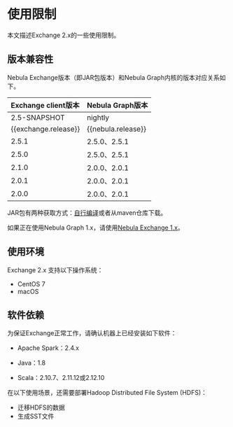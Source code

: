 # 使用限制

本文描述Exchange 2.x的一些使用限制。

## 版本兼容性

Nebula Exchange版本（即JAR包版本）和Nebula Graph内核的版本对应关系如下。

|Exchange client版本|Nebula Graph版本|
|:---|:---|
|2.5-SNAPSHOT|nightly|
|{{exchange.release}}|{{nebula.release}}|
|2.5.1|2.5.0、2.5.1|
|2.5.0|2.5.0、2.5.1|
|2.1.0|2.0.0、2.0.1|
|2.0.1|2.0.0、2.0.1|
|2.0.0|2.0.0、2.0.1|

JAR包有两种获取方式：[自行编译](../ex-ug-compile.md)或者从maven仓库下载。

如果正在使用Nebula Graph 1.x，请使用[Nebula Exchange 1.x](https://github.com/vesoft-inc/nebula-java/tree/v1.0/tools "Click to go to GitHub")。

## 使用环境

Exchange 2.x 支持以下操作系统：

- CentOS 7
- macOS

## 软件依赖

为保证Exchange正常工作，请确认机器上已经安装如下软件：

- Apache Spark：2.4.x

- Java：1.8

- Scala：2.10.7、2.11.12或2.12.10

在以下使用场景，还需要部署Hadoop Distributed File System (HDFS)：

- 迁移HDFS的数据
- 生成SST文件
